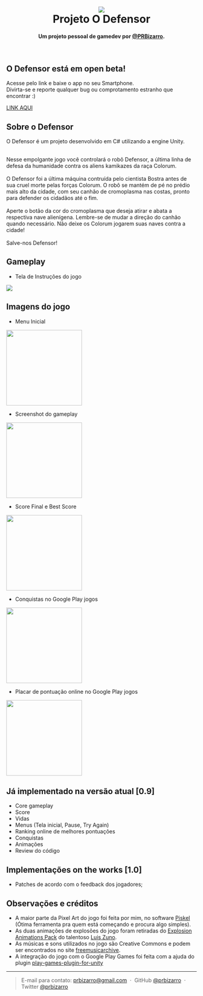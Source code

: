 
<h1 align="center">
  <br>
  <img src="http://i.imgur.com/d02XyqW.png">
  <br>
  Projeto O Defensor
  <br>
</h1>

<h4 align="center">Um projeto pessoal de gamedev por <a href="https://twitter.com/PRBizarro" target="_blank">@PRBizarro</a>.</h4>

<br>

## O Defensor está em open beta!

Acesse pelo link e baixe o app no seu Smartphone.<br>
Divirta-se e reporte qualquer bug ou comprotamento estranho que encontrar :) <br>

<a href ="https://play.google.com/apps/testing/com.BizarooStudios.ODefensor2" target="_blank"> LINK AQUI </a>

## Sobre o Defensor

O Defensor é um projeto desenvolvido em C# utilizando a engine Unity. <br><br> 

Nesse empolgante jogo você controlará o robô Defensor, a última linha de defesa da humanidade contra os aliens kamikazes da raça Colorum.<br><br>
O Defensor foi a última máquina contruída pelo cientista Bostra antes de sua cruel morte pelas forças Colorum. O robô se mantém de pé no prédio mais alto da cidade, com seu canhão de cromoplasma nas costas, pronto para defender os cidadãos até o fim.<br><br>
Aperte o botão da cor do cromoplasma que deseja atirar e abata a respectiva nave alienígena. Lembre-se de mudar a direção do canhão quando necessário. Não deixe os Colorum jogarem suas naves contra a cidade!<br><br>
Salve-nos Defensor!<br>

## Gameplay

- Tela de Instruções do jogo
<img src="http://i.imgur.com/wEnUYfu.png">

## Imagens do jogo

- Menu Inicial
<img src="http://i.imgur.com/SrUTkM0.png" width="200">

- Screenshot do gameplay
<img src="http://i.imgur.com/F1xql8I.png" width="200">

- Score Final e Best Score
<img src="http://i.imgur.com/waBuNMf.png" width="200">

- Conquistas no Google Play jogos
<img src="http://i.imgur.com/3e7ofld.jpg" width="200">

- Placar de pontuação online no Google Play jogos
<img src="http://i.imgur.com/B9WQRpk.jpg" width="200">

## Já implementado na versão atual [0.9]

- Core gameplay 
- Score
- Vidas
- Menus (Tela inicial, Pause, Try Again)
- Ranking online de melhores pontuações
- Conquistas
- Animações 
- Review do código

## Implementações on the works [1.0]

- Patches de acordo com o feedback dos jogadores;

## Observações e créditos

- A maior parte da Pixel Art do jogo foi feita por mim, no software <a href="http://www.piskelapp.com/" target="_blank">Piskel</a> (Ótima ferramenta pra quem está começando e procura algo simples).
- As duas animações de explosões do jogo foram retiradas do <a href="http://pixelgameart.org/web/portfolio/explosion-animations-pack/" target="_blank">Explosion Animations Pack</a> do talentoso <a href="https://twitter.com/ansimuz" target="_blank">Luis Zuno</a>.
- As músicas e sons utilizados no jogo são Creative Commons e podem ser encontrados no site <a href="http://freemusicarchive.org/" target="_blank">freemusicarchive</a>.
- A integração do jogo com o Google Play Games foi feita com a ajuda do plugin <a href="https://github.com/playgameservices/play-games-plugin-for-unity" target="_blank">play-games-plugin-for-unity</a>


---

> E-mail para contato: prbizarro@gmail.com &nbsp;&middot;&nbsp;
> GitHub [@prbizarro](https://github.com/prbizarro) &nbsp;&middot;&nbsp;
> Twitter [@prbizarro](https://twitter.com/PRBizarro)
